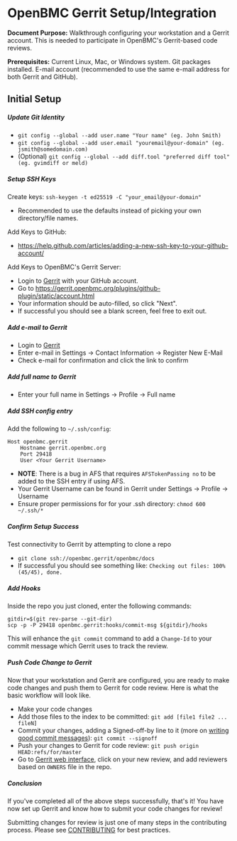# OpenBMC Gerrit Setup/Integration

**Document Purpose:** Walkthrough configuring your workstation and a Gerrit
                      account. This is needed to participate in OpenBMC's
                      Gerrit-based code reviews.

**Prerequisites:** Current Linux, Mac, or Windows system. Git packages
                   installed. E-mail account (recommended to use the same e-mail
                   address for both Gerrit and GitHub).

## Initial Setup

##### Update Git Identity

* `git config --global --add user.name "Your name" (eg. John Smith)`
* `git config --global --add user.email "youremail@your-domain"
    (eg. jsmith@somedomain.com)`
* (Optional) `git config --global --add diff.tool "preferred diff tool"
    (eg. gvimdiff or meld)`


##### Setup SSH Keys
Create keys: ```ssh-keygen -t ed25519 -C "your_email@your-domain"```
* Recommended to use the defaults instead of picking your own directory/file
  names.

Add Keys to GitHub:
* <https://help.github.com/articles/adding-a-new-ssh-key-to-your-github-account/>

Add Keys to OpenBMC's Gerrit Server:
* Login to [Gerrit](https://gerrit.openbmc.org/) with your GitHub
  account.
* Go to
  <https://gerrit.openbmc.org/plugins/github-plugin/static/account.html>
* Your information should be auto-filled, so click "Next".
* If successful you should see a blank screen, feel free to exit out.

##### Add e-mail to Gerrit
* Login to [Gerrit](https://gerrit.openbmc.org/)
* Enter e-mail in Settings -> Contact Information -> Register New E-Mail
* Check e-mail for confirmation and click the link to confirm

##### Add full name to Gerrit
* Enter your full name in Settings -> Profile -> Full name

##### Add SSH config entry
Add the following to `~/.ssh/config`:
```
Host openbmc.gerrit
    Hostname gerrit.openbmc.org
    Port 29418
    User <Your Gerrit Username>
```
* **NOTE**: There is a bug in AFS that requires `AFSTokenPassing no` to be
            added to the SSH entry if using AFS.
* Your Gerrit Username can be found in Gerrit under Settings -> Profile -> Username
* Ensure proper permissions for for your .ssh directory: `chmod 600 ~/.ssh/*`

##### Confirm Setup Success
Test connectivity to Gerrit by attempting to clone a repo
* `git clone ssh://openbmc.gerrit/openbmc/docs`
* If successful you should see something like:
    `Checking out files: 100% (45/45), done.`

##### Add Hooks
Inside the repo you just cloned, enter the following commands:
```
gitdir=$(git rev-parse --git-dir)
scp -p -P 29418 openbmc.gerrit:hooks/commit-msg ${gitdir}/hooks
```
This will enhance the `git commit` command to add a `Change-Id` to your commit
message which Gerrit uses to track the review.

##### Push Code Change to Gerrit
Now that your workstation and Gerrit are configured, you are ready to make code
changes and push them to Gerrit for code review. Here is what the basic workflow
will look like.
* Make your code changes
* Add those files to the index to be committed:
  `git add [file1 file2 ... fileN]`
* Commit your changes, adding a Signed-off-by line to it (more on
  [writing good commit messages](https://github.com/openbmc/docs/blob/master/CONTRIBUTING.md#submitting-changes)):
  `git commit --signoff`
* Push your changes to Gerrit for code review:
  `git push origin HEAD:refs/for/master`
* Go to [Gerrit web interface](https://gerrit.openbmc.org/), click on
  your new review, and add reviewers based on `OWNERS` file in the repo.

##### Conclusion
If you've completed all of the above steps successfully, that's it! You have now
set up Gerrit and know how to submit your code changes for review!

Submitting changes for review is just one of many steps in the contributing
process. Please see
[CONTRIBUTING](https://github.com/openbmc/docs/blob/master/CONTRIBUTING.md)
for best practices.
